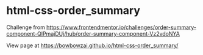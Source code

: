 # html-css-order_summary
Challenge from https://www.frontendmentor.io/challenges/order-summary-component-QlPmajDUj/hub/order-summary-component-Vz2vdoNYA

View page at https://bowbowzai.github.io/html-css-order_summary/
